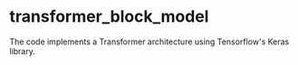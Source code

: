 # transformer_block_model
The code implements a Transformer architecture using Tensorflow's Keras library.
